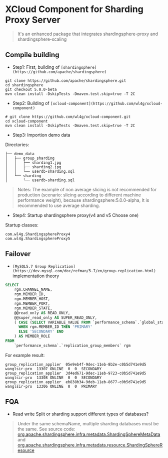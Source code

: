 # XCloud Component for Sharding Proxy Server
> It's an enhanced package that integrates shardingsphere-proxy and shardingsphere-scaling


## Compile building

- Step1: First, building of `[shardingsphere](https://github.com/apache/shardingsphere)`

```
git clone https://github.com/apache/shardingsphere.git
cd shardingsphere
git checkout 5.0.0-beta
mvn clean install -DskipTests -Dmaven.test.skip=true -T 2C
```

- Step2: Building of `[xcloud-component](https://github.com/wl4g/xcloud-component)`

```
# git clone https://github.com/wl4g/xcloud-component.git
cd xcloud-component
mvn clean install -DskipTests -Dmaven.test.skip=true -T 2C
```

- Step3: Importion demo data

Directories:

```
├── demo_data
│   ├── group_sharding
│   │   ├── sharding1.jpg
│   │   ├── sharding2.jpg
│   │   └── userdb-sharding.sql
│   └── sharding
│       └── userdb-sharding.sql
```

> Notes: The example of non average slicing is not recommended for production (scenario: slicing according to different machine performance weight), because shardingsphere:5.0.0-alpha, It is recommended to use average sharding.


- Step4: Startup shardingsphere proxy(v4 and v5 Choose one)  

Startup classes:

```
com.wl4g.ShardingsphereProxy4
com.wl4g.ShardingsphereProxy5
```


## Failover

- `[MySQL5.7 Group Replication](https://dev.mysql.com/doc/refman/5.7/en/group-replication.html)` implementation theory

```sql
SELECT
    rgm.CHANNEL_NAME,
    rgm.MEMBER_ID,
    rgm.MEMBER_HOST,
    rgm.MEMBER_PORT,
    rgm.MEMBER_STATE,
    @@read_only AS READ_ONLY,
    @@super_read_only AS SUPER_READ_ONLY,
    ( CASE (SELECT VARIABLE_VALUE FROM `performance_schema`.`global_status` WHERE VARIABLE_NAME = 'group_replication_primary_member')
      WHEN rgm.MEMBER_ID THEN 'PRIMARY'
      ELSE 'SECONDARY' END
    ) AS MEMBER_ROLE
FROM
    `performance_schema`.`replication_group_members` rgm

```

For example result:

```table
group_replication_applier  05e9eb4f-9dec-11eb-8b2e-c0b5d741e9d5  wanglsir-pro  13307 ONLINE  0  0  SECONDARY
group_replication_applier  3d4ed671-9dec-11eb-9723-c0b5d741e9d5  wanglsir-pro  13308 ONLINE  0  0  SECONDARY
group_replication_applier  eb838b34-9deb-11eb-8677-c0b5d741e9d5  wanglsir-pro  13306 ONLINE  0  0  PRIMARY
```


## FQA

- Read write Split or sharding support different types of databases?

> Under the same schemaName, multiple sharding databases must be the same. See source code: [org.apache.shardingsphere.infra.metadata.ShardingSphereMetaData](https://github.com/apache/shardingsphere/blob/5.0.0-beta/shardingsphere-infra/shardingsphere-infra-common/src/main/java/org/apache/shardingsphere/infra/metadata/ShardingSphereMetaData.java#L35) and [org.apache.shardingsphere.infra.metadata.resource.ShardingSphereResource](https://github.com/apache/shardingsphere/blob/5.0.0-beta/shardingsphere-infra/shardingsphere-infra-common/src/main/java/org/apache/shardingsphere/infra/metadata/resource/ShardingSphereResource.java#L43)


